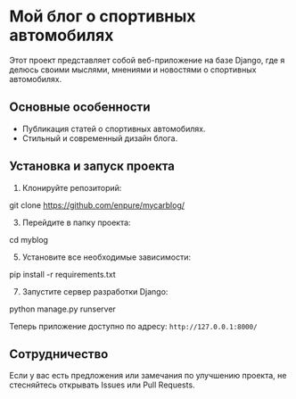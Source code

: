 # Мой блог о спортивных автомобилях

Этот проект представляет собой веб-приложение на базе Django, где я делюсь своими мыслями, мнениями и новостями о спортивных автомобилях.

## Основные особенности
- Публикация статей о спортивных автомобилях.
- Стильный и современный дизайн блога.

## Установка и запуск проекта

1. Клонируйте репозиторий:

git clone https://github.com/enpure/mycarblog/

3. Перейдите в папку проекта:

cd myblog

5. Установите все необходимые зависимости:

pip install -r requirements.txt

7. Запустите сервер разработки Django:

python manage.py runserver

Теперь приложение доступно по адресу: `http://127.0.0.1:8000/`

## Сотрудничество

Если у вас есть предложения или замечания по улучшению проекта, не стесняйтесь открывать Issues или Pull Requests.

